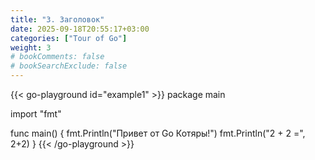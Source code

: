```yaml
---
title: "3. Заголовок"
date: 2025-09-18T20:55:17+03:00
categories: ["Tour of Go"]
weight: 3
# bookComments: false
# bookSearchExclude: false
---
```




{{< go-playground id="example1" >}}
package main

import "fmt"

func main() {
fmt.Println("Привет от Go Котяры!")
fmt.Println("2 + 2 =", 2+2)
}
{{< /go-playground >}} 